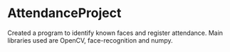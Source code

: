 # AttendanceProject
Created a program to identify known faces and register attendance.
Main libraries used are OpenCV, face-recognition and numpy.
